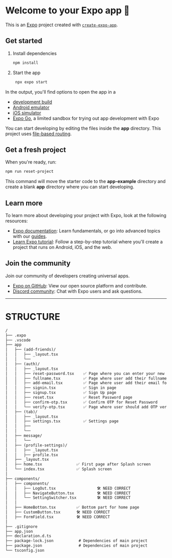 # Welcome to your Expo app 👋

This is an [Expo](https://expo.dev) project created with [`create-expo-app`](https://www.npmjs.com/package/create-expo-app).

## Get started

1. Install dependencies

   ```bash
   npm install
   ```

2. Start the app

   ```bash
    npx expo start
   ```

In the output, you'll find options to open the app in a

- [development build](https://docs.expo.dev/develop/development-builds/introduction/)
- [Android emulator](https://docs.expo.dev/workflow/android-studio-emulator/)
- [iOS simulator](https://docs.expo.dev/workflow/ios-simulator/)
- [Expo Go](https://expo.dev/go), a limited sandbox for trying out app development with Expo

You can start developing by editing the files inside the **app** directory. This project uses [file-based routing](https://docs.expo.dev/router/introduction).

## Get a fresh project

When you're ready, run:

```bash
npm run reset-project
```

This command will move the starter code to the **app-example** directory and create a blank **app** directory where you can start developing.

## Learn more

To learn more about developing your project with Expo, look at the following resources:

- [Expo documentation](https://docs.expo.dev/): Learn fundamentals, or go into advanced topics with our [guides](https://docs.expo.dev/guides).
- [Learn Expo tutorial](https://docs.expo.dev/tutorial/introduction/): Follow a step-by-step tutorial where you'll create a project that runs on Android, iOS, and the web.

## Join the community

Join our community of developers creating universal apps.

- [Expo on GitHub](https://github.com/expo/expo): View our open source platform and contribute.
- [Discord community](https://chat.expo.dev): Chat with Expo users and ask questions.




___

# STRUCTURE

```diff
/
├── .expo
├── .vscode               
├── app
│   ├── (add-friends)/           
│   │   ├── _layout.tsx
│   │   └── 
│   ├── (auth)/
│   │   ├── _layout.tsx
│   │   ├── reset-password.tsx    ✅ Page where you can enter your new password 
│   │   ├── fullname.tsx          ✅ Page where user add their fullname 
│   │   ├── add-email.tsx         ✅ Page where user add their email for registration
│   │   ├── signin.tsx            ✅ Sign in page
│   │   ├── signup.tsx            ✅ Sign Up page
│   │   ├── reset.tsx             ✅ Reset Password page
│   │   ├── confirm-otp.tsx       ✅ Confirm OTP for Reset Password
│   │   └── verify-otp.tsx        ✅ Page where user should add OTP verify code 
│   ├── (tab)/           
│   │   ├── _layout.tsx
│   │   ├── settings.tsx          ✅ Settings page
│   │   ├── 
│   │   └── 
│   ├── message/
│   │   └── 
│   ├── (profile-settings)/
│   │   ├── _layout.tsx
│   │   ├── profile.tsx
│   ├── _layout.tsx       
│   ├── home.tsx               ✅ First page after Splash screen
│   └── index.tsx              ✅ Splash screen
│  
├── components/
│   ├── components/
│   │   ├── LogOut.tsx                  🛠️ NEED CORRECT 
│   │   ├── NavigateButton.tsx          🛠️ NEED CORRECT 
│   │   └── SettingSwitcher.tsx         🛠️ NEED CORRECT 
│   │
│   ├── HomeBotton.tsx         ✅ Bottom part for home page
│   ├── CustomButton.tsx       🛠️ NEED CORRECT 
│   ├── FormField.tsx          🛠️ NEED CORRECT 
│ 
├── .gitignore
├── app.json
├── declaration.d.ts
├── package-lock.json           # Dependencies of main project
├── package.json                # Dependencies of main project
└── tsconfig.json


